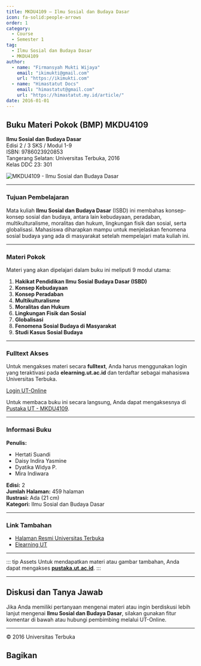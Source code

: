 ```yaml
--- 
title: MKDU4109 – Ilmu Sosial dan Budaya Dasar
icon: fa-solid:people-arrows
order: 1
category:
  - Course
  - Semester 1
tag:
  - Ilmu Sosial dan Budaya Dasar
  - MKDU4109
author:
  - name: "Firmansyah Mukti Wijaya"
    email: "ikimukti@gmail.com"
    url: "https://ikimukti.com"
  - name: "Himastatut Docs"
    email: "himastatut@gmail.com"
    url: "https://himastatut.my.id/article/"
date: 2016-01-01
--- 
```


## Buku Materi Pokok (BMP) MKDU4109

**Ilmu Sosial dan Budaya Dasar**  
Edisi 2 / 3 SKS / Modul 1-9  
ISBN: 9786023920853  
Tangerang Selatan: Universitas Terbuka, 2016  
Kelas DDC 23: 301  

![MKDU4109 - Ilmu Sosial dan Budaya Dasar](https://pustaka.ut.ac.id/lib/wp-content/uploads/2017/02/MKDU4109-214x300.jpg)

--- 

### Tujuan Pembelajaran

Mata kuliah **Ilmu Sosial dan Budaya Dasar** (ISBD) ini membahas konsep-konsep sosial dan budaya, antara lain kebudayaan, peradaban, multikulturalisme, moralitas dan hukum, lingkungan fisik dan sosial, serta globalisasi. Mahasiswa diharapkan mampu untuk menjelaskan fenomena sosial budaya yang ada di masyarakat setelah mempelajari mata kuliah ini.

--- 

### Materi Pokok

Materi yang akan dipelajari dalam buku ini meliputi 9 modul utama:

1. **Hakikat Pendidikan Ilmu Sosial Budaya Dasar (ISBD)**
2. **Konsep Kebudayaan**
3. **Konsep Peradaban**
4. **Multikulturalisme**
5. **Moralitas dan Hukum**
6. **Lingkungan Fisik dan Sosial**
7. **Globalisasi**
8. **Fenomena Sosial Budaya di Masyarakat**
9. **Studi Kasus Sosial Budaya**

--- 

### Fulltext Akses

Untuk mengakses materi secara **fulltext**, Anda harus menggunakan login yang teraktivasi pada **elearning.ut.ac.id** dan terdaftar sebagai mahasiswa Universitas Terbuka.

[Login UT-Online](http://elearning.ut.ac.id)

Untuk membaca buku ini secara langsung, Anda dapat mengaksesnya di [Pustaka UT - MKDU4109](https://pustaka.ut.ac.id/lib/mkdu4109-ilmu-sosial-dan-budaya-dasar-edisi-2/).

--- 

### Informasi Buku

**Penulis:**
- Hertati Suandi
- Daisy Indira Yasmine
- Dyatika Widya P.
- Mira Indiwara

**Edisi:** 2  
**Jumlah Halaman:** 459 halaman  
**Ilustrasi:** Ada (21 cm)  
**Kategori:** Ilmu Sosial dan Budaya Dasar  

--- 

### Link Tambahan

- [Halaman Resmi Universitas Terbuka](https://www.ut.ac.id)
- [Elearning UT](http://elearning.ut.ac.id)

--- 

::: tip Assets
Untuk mendapatkan materi atau gambar tambahan, Anda dapat mengakses **[pustaka.ut.ac.id](https://pustaka.ut.ac.id)**.
:::

--- 

## Diskusi dan Tanya Jawab

Jika Anda memiliki pertanyaan mengenai materi atau ingin berdiskusi lebih lanjut mengenai **Ilmu Sosial dan Budaya Dasar**, silakan gunakan fitur komentar di bawah atau hubungi pembimbing melalui UT-Online.

--- 

<footer>
  <p>© 2016 Universitas Terbuka</p>
</footer>


## Bagikan
<Share colorful />
<GitContributors />
<GitChangelog />
